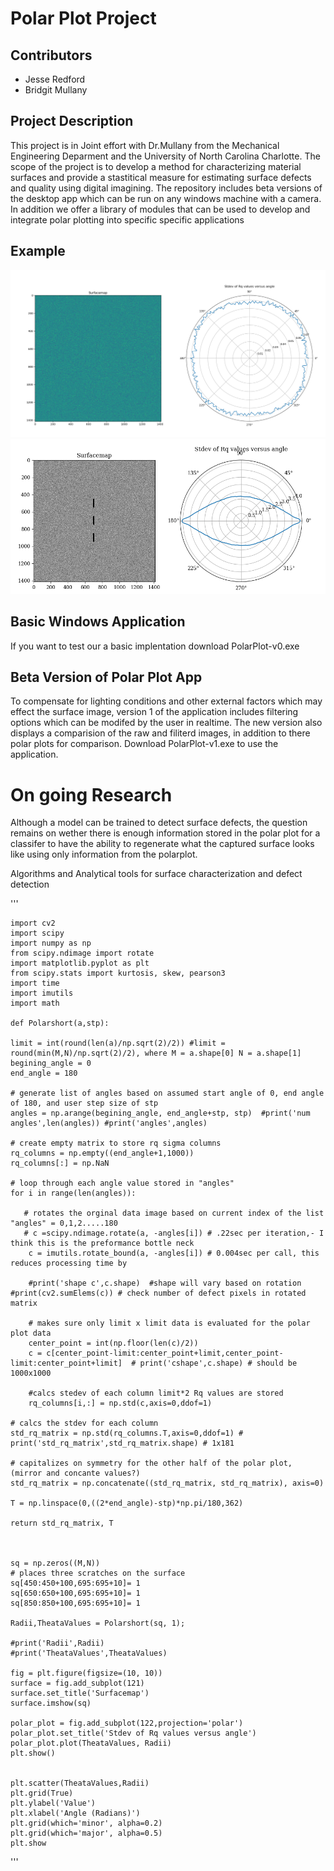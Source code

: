 # Polar Plot Project

## Contributors
- Jesse Redford
- Bridgit Mullany

## Project Description
This project is in Joint effort with Dr.Mullany from the Mechanical Engineering Deparment and the University of North Carolina Charlotte.
The scope of the project is to develop a method for characterizing material surfaces and provide a stastitical measure for estimating surface defects and quality using digital imagining. The repository includes beta versions of the desktop app which can be run on any windows machine with a camera. In addition we offer a library of modules that can be used to develop and integrate polar plotting into specific specific applications 


## Example
![PolarPlot](https://github.com/Jesse-Redford/PolarPlots/blob/master/gussian_surface.png)
![PolarPlot](https://github.com/Jesse-Redford/PolarPlots/blob/master/gussian_surface_with_defects.png)


## Basic Windows Application
If you want to test our a basic implentation download PolarPlot-v0.exe


## Beta Version of Polar Plot App
To compensate for lighting conditions and other external factors which may effect the surface image, version 1 of the application includes filtering options which can be modifed by the user in realtime. The new version also displays a comparision of the raw and filiterd images, in addition to there polar plots for comparison.
Download PolarPlot-v1.exe to use the application. 




# On going Research
Although a model can be trained to detect surface defects, the question remains on wether there is enough information stored in the polar plot for a classifer to have the ability to regenerate what the captured surface looks like using only information from the polarplot.





Algorithms and Analytical tools for surface characterization and defect detection




'''

    import cv2
    import scipy
    import numpy as np
    from scipy.ndimage import rotate
    import matplotlib.pyplot as plt
    from scipy.stats import kurtosis, skew, pearson3
    import time
    import imutils
    import math

    def Polarshort(a,stp):

    limit = int(round(len(a)/np.sqrt(2)/2)) #limit = round(min(M,N)/np.sqrt(2)/2), where M = a.shape[0] N = a.shape[1]
    begining_angle = 0
    end_angle = 180
    
    # generate list of angles based on assumed start angle of 0, end angle of 180, and user step size of stp
    angles = np.arange(begining_angle, end_angle+stp, stp)  #print('num angles',len(angles)) #print('angles',angles)
    
    # create empty matrix to store rq sigma columns
    rq_columns = np.empty((end_angle+1,1000)) 
    rq_columns[:] = np.NaN
   
    # loop through each angle value stored in "angles"
    for i in range(len(angles)): 
    
       # rotates the orginal data image based on current index of the list "angles" = 0,1,2.....180     
       # c =scipy.ndimage.rotate(a, -angles[i]) # .22sec per iteration,- I think this is the preformance bottle neck
        c = imutils.rotate_bound(a, -angles[i]) # 0.004sec per call, this reduces processing time by
        
        #print('shape c',c.shape)  #shape will vary based on rotation #print(cv2.sumElems(c)) # check number of defect pixels in rotated matrix
        
        # makes sure only limit x limit data is evaluated for the polar plot data
        center_point = int(np.floor(len(c)/2))
        c = c[center_point-limit:center_point+limit,center_point-limit:center_point+limit]  # print('cshape',c.shape) # should be 1000x1000

        #calcs stedev of each column limit*2 Rq values are stored
        rq_columns[i,:] = np.std(c,axis=0,ddof=1)
    
    # calcs the stdev for each column
    std_rq_matrix = np.std(rq_columns.T,axis=0,ddof=1) # print('std_rq_matrix',std_rq_matrix.shape) # 1x181
    
    # capitalizes on symmetry for the other half of the polar plot, (mirror and concante values?)
    std_rq_matrix = np.concatenate((std_rq_matrix, std_rq_matrix), axis=0)
 
    T = np.linspace(0,((2*end_angle)-stp)*np.pi/180,362)
    
    return std_rq_matrix, T
    
    
    
    sq = np.zeros((M,N))
    # places three scratches on the surface
    sq[450:450+100,695:695+10]= 1
    sq[650:650+100,695:695+10]= 1
    sq[850:850+100,695:695+10]= 1 
    
    Radii,TheataValues = Polarshort(sq, 1);

    #print('Radii',Radii)
    #print('TheataValues',TheataValues)

    fig = plt.figure(figsize=(10, 10))
    surface = fig.add_subplot(121)
    surface.set_title('Surfacemap')
    surface.imshow(sq)

    polar_plot = fig.add_subplot(122,projection='polar')
    polar_plot.set_title('Stdev of Rq values versus angle')
    polar_plot.plot(TheataValues, Radii)
    plt.show()


    plt.scatter(TheataValues,Radii)
    plt.grid(True)
    plt.ylabel('Value')
    plt.xlabel('Angle (Radians)')
    plt.grid(which='minor', alpha=0.2)
    plt.grid(which='major', alpha=0.5)
    plt.show
   
'''



